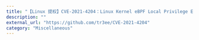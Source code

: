 ```yaml
---
title: "【Linux 提权】CVE-2021-4204：Linux Kernel eBPF Local Privilege Escalation"
description: ""
external_url: "https://github.com/tr3ee/CVE-2021-4204"
category: "Miscellaneous"
---
```

